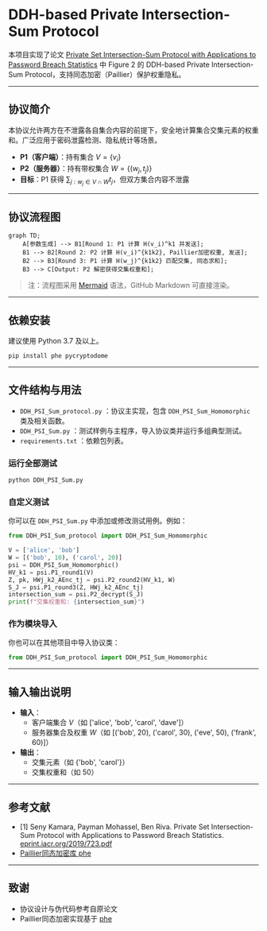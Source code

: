 # DDH-based Private Intersection-Sum Protocol

本项目实现了论文 [Private Set Intersection-Sum Protocol with Applications to Password Breach Statistics](https://eprint.iacr.org/2019/723.pdf) 中 Figure 2 的 DDH-based Private Intersection-Sum Protocol，支持同态加密（Paillier）保护权重隐私。

---

## 协议简介

本协议允许两方在不泄露各自集合内容的前提下，安全地计算集合交集元素的权重和。广泛应用于密码泄露检测、隐私统计等场景。

- **P1（客户端）**：持有集合 $V = \{v_i\}$
- **P2（服务器）**：持有带权集合 $W = \{(w_j, t_j)\}$
- **目标**：P1 获得 $\sum_{j: w_j \in V \cap W} t_j$，但双方集合内容不泄露

---

## 协议流程图

```mermaid
graph TD;
    A[参数生成] --> B1[Round 1: P1 计算 H(v_i)^k1 并发送];
    B1 --> B2[Round 2: P2 计算 H(v_i)^{k1k2}, Paillier加密权重, 发送];
    B2 --> B3[Round 3: P1 计算 H(w_j)^{k1k2} 匹配交集, 同态求和];
    B3 --> C[Output: P2 解密获得交集权重和];
```

> 注：流程图采用 [Mermaid](https://docs.github.com/get-started/writing-on-github/working-with-advanced-formatting/creating-diagrams#creating-mermaid-diagrams) 语法，GitHub Markdown 可直接渲染。

---

## 依赖安装

建议使用 Python 3.7 及以上。

```bash
pip install phe pycryptodome
```

---

## 文件结构与用法

- `DDH_PSI_Sum_protocol.py` ：协议主实现，包含 `DDH_PSI_Sum_Homomorphic` 类及相关函数。
- `DDH_PSI_Sum.py` ：测试样例与主程序，导入协议类并运行多组典型测试。
- `requirements.txt` ：依赖包列表。

### 运行全部测试

```bash
python DDH_PSI_Sum.py
```

### 自定义测试

你可以在 `DDH_PSI_Sum.py` 中添加或修改测试用例。例如：

```python
from DDH_PSI_Sum_protocol import DDH_PSI_Sum_Homomorphic

V = ['alice', 'bob']
W = [('bob', 10), ('carol', 20)]
psi = DDH_PSI_Sum_Homomorphic()
HV_k1 = psi.P1_round1(V)
Z, pk, HWj_k2_AEnc_tj = psi.P2_round2(HV_k1, W)
S_J = psi.P1_round3(Z, HWj_k2_AEnc_tj)
intersection_sum = psi.P2_decrypt(S_J)
print(f"交集权重和: {intersection_sum}")
```

### 作为模块导入

你也可以在其他项目中导入协议类：

```python
from DDH_PSI_Sum_protocol import DDH_PSI_Sum_Homomorphic
```

---

## 输入输出说明

- **输入**：
    - 客户端集合 $V$（如 ['alice', 'bob', 'carol', 'dave']）
    - 服务器集合及权重 $W$（如 [('bob', 20), ('carol', 30), ('eve', 50), ('frank', 60)]）
- **输出**：
    - 交集元素（如 {'bob', 'carol'}）
    - 交集权重和（如 50）

---

## 参考文献

- [1] Seny Kamara, Payman Mohassel, Ben Riva. Private Set Intersection-Sum Protocol with Applications to Password Breach Statistics. [eprint.iacr.org/2019/723.pdf](https://eprint.iacr.org/2019/723.pdf)
- [Paillier同态加密库 phe](https://github.com/data61/python-paillier)

---

## 致谢

- 协议设计与伪代码参考自原论文
- Paillier同态加密实现基于 [phe](https://github.com/data61/python-paillier)